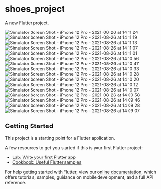 # shoes_project

A new Flutter project.

 ![Simulator Screen Shot - iPhone 12 Pro - 2021-08-26 at 14 11 24](https://user-images.githubusercontent.com/16714870/130922735-8d4370db-8758-4063-81df-02ff6dc342ae.png)
![Simulator Screen Shot - iPhone 12 Pro - 2021-08-26 at 14 11 19](https://user-images.githubusercontent.com/16714870/130922749-eebf00ad-10d8-49e9-a5f8-c713ce25515f.png)
![Simulator Screen Shot - iPhone 12 Pro - 2021-08-26 at 14 11 13](https://user-images.githubusercontent.com/16714870/130922752-30c6d2c3-e91d-4966-82a4-604c87b1e79d.png)
![Simulator Screen Shot - iPhone 12 Pro - 2021-08-26 at 14 11 07](https://user-images.githubusercontent.com/16714870/130922758-9e987beb-98e3-4622-bed1-5fd574728baf.png)
![Simulator Screen Shot - iPhone 12 Pro - 2021-08-26 at 14 11 01](https://user-images.githubusercontent.com/16714870/130922761-6023396b-9223-4519-a88f-884291341322.png)
![Simulator Screen Shot - iPhone 12 Pro - 2021-08-26 at 14 10 56](https://user-images.githubusercontent.com/16714870/130922766-06a6a0fd-283e-422e-b391-c66eb955eea4.png)
![Simulator Screen Shot - iPhone 12 Pro - 2021-08-26 at 14 10 47](https://user-images.githubusercontent.com/16714870/130922770-55a0ed13-15d7-420d-80ad-585753e599cb.png)
![Simulator Screen Shot - iPhone 12 Pro - 2021-08-26 at 14 10 33](https://user-images.githubusercontent.com/16714870/130922773-f36e91af-f7cd-4a6e-bcad-135c0e885ce4.png)
![Simulator Screen Shot - iPhone 12 Pro - 2021-08-26 at 14 10 28](https://user-images.githubusercontent.com/16714870/130922775-2c46e865-de73-4746-b92b-bb838648c8bc.png)
![Simulator Screen Shot - iPhone 12 Pro - 2021-08-26 at 14 10 20](https://user-images.githubusercontent.com/16714870/130922781-644ce08b-4f9b-4933-9669-93bca9222d02.png)
![Simulator Screen Shot - iPhone 12 Pro - 2021-08-26 at 14 10 12](https://user-images.githubusercontent.com/16714870/130922791-4bafb6c3-8bb0-4a53-be02-bb7c52e70182.png)
![Simulator Screen Shot - iPhone 12 Pro - 2021-08-26 at 14 10 07](https://user-images.githubusercontent.com/16714870/130922796-15170448-bb6a-4298-9a4e-8350d0eb732f.png)
![Simulator Screen Shot - iPhone 12 Pro - 2021-08-26 at 14 09 58](https://user-images.githubusercontent.com/16714870/130922800-0f70d786-8471-40d7-99d3-4ef3b4c9bade.png)
![Simulator Screen Shot - iPhone 12 Pro - 2021-08-26 at 14 09 46](https://user-images.githubusercontent.com/16714870/130922803-0e37c460-3a48-4fb1-b55f-0ee83f814c64.png)
![Simulator Screen Shot - iPhone 12 Pro - 2021-08-26 at 14 09 28](https://user-images.githubusercontent.com/16714870/130922806-ccf2a020-e7c1-423d-af8f-ad238d6101c6.png)
![Simulator Screen Shot - iPhone 12 Pro - 2021-08-26 at 14 09 07](https://user-images.githubusercontent.com/16714870/130922809-2c7516de-4bab-45eb-bae9-738cc492e73d.png)



## Getting Started

This project is a starting point for a Flutter application.

A few resources to get you started if this is your first Flutter project:

- [Lab: Write your first Flutter app](https://flutter.dev/docs/get-started/codelab)
- [Cookbook: Useful Flutter samples](https://flutter.dev/docs/cookbook)

For help getting started with Flutter, view our
[online documentation](https://flutter.dev/docs), which offers tutorials,
samples, guidance on mobile development, and a full API reference.
